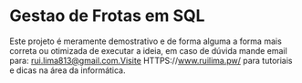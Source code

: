 # Gestao de Frotas em SQL

Este projeto é meramente demostrativo e de forma alguma a forma mais correta ou otimizada de executar a ideia, em caso de dúvida mande email para: rui.lima813@gmail.com.Visite HTTPS://www.ruilima.pw/ para tutoriais e dicas na área da informática.
